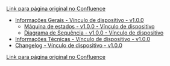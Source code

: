 [Link para página original no Confluence](https://openfinancebrasil.atlassian.net/wiki/spaces/OF/pages/168296449)

- [Informações Gerais - Vínculo de dispositivo - v1.0.0](../../../../../../../../OF/Open%20Finance%20Brasil/Especifica%c3%a7%c3%b5es%20de%20APIs/Servi%c3%a7os%20-%20SV/[SV]%20Inicia%c3%a7%c3%a3o%20de%20Pagamentos/[SV]%20API%20-%20Pagamentos%20sem%20Redirecionamento/Hist%c3%b3rico%20de%20Especifica%c3%a7%c3%b5es%20-%20[SV]%20Pagamento%20sem%20Redirecionamento/v1.0.0%20-%20V%c3%adnculo%20de%20dispositivo/Informa%c3%a7%c3%b5es%20Gerais%20-%20V%c3%adnculo%20de%20dispositivo%20-%20v1.0.0/index)
    - [Máquina de estados - v1.0.0 - Vínculo de dispositivo](../../../../../../../../OF/Open%20Finance%20Brasil/Especifica%c3%a7%c3%b5es%20de%20APIs/Servi%c3%a7os%20-%20SV/[SV]%20Inicia%c3%a7%c3%a3o%20de%20Pagamentos/[SV]%20API%20-%20Pagamentos%20sem%20Redirecionamento/Hist%c3%b3rico%20de%20Especifica%c3%a7%c3%b5es%20-%20[SV]%20Pagamento%20sem%20Redirecionamento/v1.0.0%20-%20V%c3%adnculo%20de%20dispositivo/Informa%c3%a7%c3%b5es%20Gerais%20-%20V%c3%adnculo%20de%20dispositivo%20-%20v1.0.0/M%c3%a1quina%20de%20estados%20-%20v1.0.0%20-%20V%c3%adnculo%20de%20dispositivo)
    - [Diagrama de Sequência - v1.0.0 - Vínculo de dispositivo](../../../../../../../../OF/Open%20Finance%20Brasil/Especifica%c3%a7%c3%b5es%20de%20APIs/Servi%c3%a7os%20-%20SV/[SV]%20Inicia%c3%a7%c3%a3o%20de%20Pagamentos/[SV]%20API%20-%20Pagamentos%20sem%20Redirecionamento/Hist%c3%b3rico%20de%20Especifica%c3%a7%c3%b5es%20-%20[SV]%20Pagamento%20sem%20Redirecionamento/v1.0.0%20-%20V%c3%adnculo%20de%20dispositivo/Informa%c3%a7%c3%b5es%20Gerais%20-%20V%c3%adnculo%20de%20dispositivo%20-%20v1.0.0/Diagrama%20de%20Sequ%c3%aancia%20-%20v1.0.0%20-%20V%c3%adnculo%20de%20dispositivo)
- [Informações Técnicas - Vínculo de dispositivo - v1.0.0](../../../../../../../../OF/Open%20Finance%20Brasil/Especifica%c3%a7%c3%b5es%20de%20APIs/Servi%c3%a7os%20-%20SV/[SV]%20Inicia%c3%a7%c3%a3o%20de%20Pagamentos/[SV]%20API%20-%20Pagamentos%20sem%20Redirecionamento/Hist%c3%b3rico%20de%20Especifica%c3%a7%c3%b5es%20-%20[SV]%20Pagamento%20sem%20Redirecionamento/v1.0.0%20-%20V%c3%adnculo%20de%20dispositivo/Informa%c3%a7%c3%b5es%20T%c3%a9cnicas%20-%20V%c3%adnculo%20de%20dispositivo%20-%20v1.0.0)
- [Changelog - Vínculo de dispositivo - v1.0.0](../../../../../../../../OF/Open%20Finance%20Brasil/Especifica%c3%a7%c3%b5es%20de%20APIs/Servi%c3%a7os%20-%20SV/[SV]%20Inicia%c3%a7%c3%a3o%20de%20Pagamentos/[SV]%20API%20-%20Pagamentos%20sem%20Redirecionamento/Hist%c3%b3rico%20de%20Especifica%c3%a7%c3%b5es%20-%20[SV]%20Pagamento%20sem%20Redirecionamento/v1.0.0%20-%20V%c3%adnculo%20de%20dispositivo/Changelog%20-%20V%c3%adnculo%20de%20dispositivo%20-%20v1.0.0)

[Link para página original no Confluence](https://openfinancebrasil.atlassian.net/wiki/spaces/OF/pages/168296449)